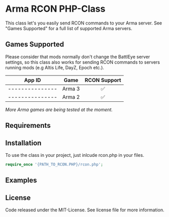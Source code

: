 # Arma RCON PHP-Class

This class let's you easily send RCON commands to your Arma server. See "Games Supported" for a full list of supported Arma servers.

## Games Supported
Please consider that mods normally don't change the BattlEye server settings, so this class also works for sending RCON commands  to servers running mods (e.g Altis Life, DayZ, Epoch etc.).

| App ID        | Game          | RCON Support       |
|---------------|---------------|:------------------:|
|---------------| Arma 3        | :white_check_mark: |
|---------------| Arma 2        | :white_check_mark: |
*More Arma games are being tested at the moment.*

## Requirements

## Installation
To use the class in your project, just inlcude rcon.php in your files.
```php
require_once '{PATH_TO_RCON.PHP}/rcon.php';
```

## Examples

## License
Code released under the MIT-License. See license file for more information.
